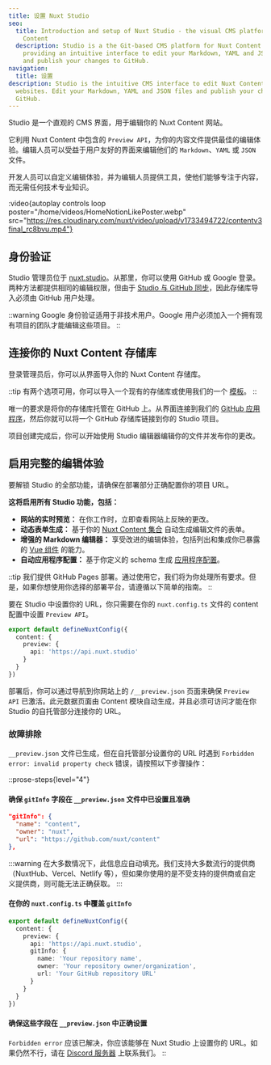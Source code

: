 ```yaml
---
title: 设置 Nuxt Studio
seo:
  title: Introduction and setup of Nuxt Studio - the visual CMS platform of Nuxt
    Content
  description: Studio is a the Git-based CMS platform for Nuxt Content websites,
    providing an intuitive interface to edit your Markdown, YAML and JSON files
    and publish your changes to GitHub.
navigation:
  title: 设置
description: Studio is the intuitive CMS interface to edit Nuxt Content
  websites. Edit your Markdown, YAML and JSON files and publish your changes to
  GitHub.
---
```


Studio 是一个直观的 CMS 界面，用于编辑你的 Nuxt Content 网站。

它利用 Nuxt Content 中包含的 `Preview API`，为你的内容文件提供最佳的编辑体验。编辑人员可以受益于用户友好的界面来编辑他们的 `Markdown`、`YAML` 或 `JSON` 文件。

开发人员可以自定义编辑体验，并为编辑人员提供工具，使他们能够专注于内容，而无需任何技术专业知识。

:video{autoplay controls loop poster="/home/videos/HomeNotionLikePoster.webp" src="https://res.cloudinary.com/nuxt/video/upload/v1733494722/contentv3final_rc8bvu.mp4"}

## 身份验证

Studio 管理员位于 [nuxt.studio](https://nuxt.studio)。从那里，你可以使用 GitHub 或 Google 登录。两种方法都提供相同的编辑权限，但由于 [Studio 与 GitHub 同步](/docs/studio/github)，因此存储库导入必须由 GitHub 用户处理。

::warning
Google 身份验证适用于非技术用户。Google 用户必须加入一个拥有现有项目的团队才能编辑这些项目。
::

## 连接你的 Nuxt Content 存储库

登录管理员后，你可以从界面导入你的 Nuxt Content 存储库。

::tip
有两个选项可用，你可以导入一个现有的存储库或使用我们的一个 [模板](/templates)。
::

唯一的要求是将你的存储库托管在 GitHub 上。从界面连接到我们的 [GitHub 应用程序](/docs/studio/github)，然后你就可以将一个 GitHub 存储库链接到你的 Studio 项目。

项目创建完成后，你可以开始使用 Studio 编辑器编辑你的文件并发布你的更改。

## **启用完整的编辑体验**

要解锁 Studio 的全部功能，请确保在部署部分正确配置你的项目 URL。

**这将启用所有 Studio 功能，包括：**

- **网站的实时预览：** 在你工作时，立即查看网站上反映的更改。
- **动态表单生成：** 基于你的 [Nuxt Content 集合](/docs/collections/define) 自动生成编辑文件的表单。
- **增强的 Markdown 编辑器：** 享受改进的编辑体验，包括列出和集成你已暴露的 [Vue 组件](/docs/studio/content#vue-components) 的能力。
- **自动应用程序配置：** 基于你定义的 schema 生成 [应用程序配置](/docs/studio/config)。

::tip
我们提供 GitHub Pages 部署。通过使用它，我们将为你处理所有要求。但是，如果你想使用你选择的部署平台，请遵循以下简单的指南。
::

要在 Studio 中设置你的 URL，你只需要在你的 `nuxt.config.ts` 文件的 content 配置中设置 `Preview API`。

```ts [nuxt.config.ts]
export default defineNuxtConfig({
  content: {
    preview: {
      api: 'https://api.nuxt.studio'
    }
  }
})
```

部署后，你可以通过导航到你网站上的 `/__preview.json` 页面来确保 `Preview API` 已激活。此元数据页面由 Content 模块自动生成，并且必须可访问才能在你 Studio 的自托管部分连接你的 URL。

### 故障排除

`__preview.json` 文件已生成，但在自托管部分设置你的 URL 时遇到 `Forbidden error: invalid property check` 错误，请按照以下步骤操作：

::prose-steps{level="4"}

#### 确保 `gitInfo` 字段在 `__preview.json` 文件中已设置且准确

```json [https://your-website.com/__preview.json]
"gitInfo": {
  "name": "content",
  "owner": "nuxt",
  "url": "https://github.com/nuxt/content"
},
```

  :::warning
  在大多数情况下，此信息应自动填充。我们支持大多数流行的提供商（NuxtHub、Vercel、Netlify 等），但如果你使用的是不受支持的提供商或自定义提供商，则可能无法正确获取。
  :::

<!-- markdownlint-disable-next-line -->

#### 在你的 `nuxt.config.ts` 中覆盖 `gitInfo`

```ts [nuxt.config.ts]
export default defineNuxtConfig({
  content: {
    preview: {
      api: 'https://api.nuxt.studio',
      gitInfo: {
        name: 'Your repository name',
        owner: 'Your repository owner/organization',
        url: 'Your GitHub repository URL'
      }
    }
  }
})
```

<!-- markdownlint-disable-next-line -->

#### 确保这些字段在 `__preview.json` 中正确设置

`Forbidden error` 应该已解决，你应该能够在 Nuxt Studio 上设置你的 URL。如果仍然不行，请在 [Discord 服务器](https://discord.gg/sBXDm6e8SP) 上联系我们。
::
